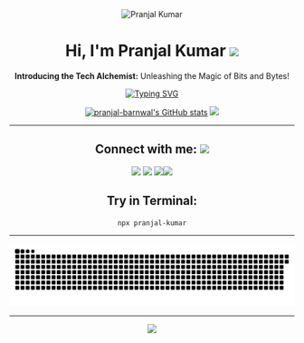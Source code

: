 <div align="center">
<img src="https://github.com/pranjal-barnwal/pranjal-barnwal/assets/71400605/3cb380d0-43a3-44c1-8476-7789d4f07194" alt="Pranjal Kumar">
<br>
<h1>Hi, I'm Pranjal Kumar  
<img src="https://github.com/askmoneymatters/.github/assets/71400605/718289e6-b71e-4c01-8fb0-66a5242029ff" width="70"></h1>
<p align="center"><b>Introducing the Tech Alchemist:</b> Unleashing the Magic of Bits and Bytes!</p>

<!-- Typing Effect -->
[![Typing SVG](https://readme-typing-svg.herokuapp.com?color=8ccf72&center=true&lines=App+Developer;Full+Stack+Developer;Competitive+Programmer;DevOps+Enthusiast;Open+Source+Developer;Cloud+Computing;Follow+@pranjal-barnwal)](https://shareit.pics/0Y6XCT)


<!-- Stats -->
<a href="http://www.github.com/pranjal-barnwal"><img src="https://github-readme-stats.vercel.app/api?username=pranjal-barnwal&show_icons=true&hide=&count_private=true&title_color=8ccf72&text_color=ffffff&icon_color=8cd073&bg_color=000000&hide_border=true&show_icons=true" alt="pranjal-barnwal's GitHub stats" /></a>
<a href="http://www.github.com/pranjal-barnwal"><img src="https://github-readme-streak-stats.herokuapp.com/?user=pranjal-barnwal&stroke=ffffff&background=000000&ring=8ccf72&fire=fa8b00&currStreakNum=ffffff&currStreakLabel=8cd073&sideNums=ffffff&sideLabels=ffffff&dates=ffffff&hide_border=true" /></a>

<hr>

<h2 align="center">Connect with me: <img src="https://media.giphy.com/media/mGcNjsfWAjY5AEZNw6/giphy.gif" width="60"></h2>
<p align="center">
<a href="https://www.linkedin.com/in/pranjal-barnwal"><img src="https://img.shields.io/badge/-Pranjal_Kumar-blue?style=flat-square&logo=Linkedin&logoColor=white&link=https://www.linkedin.com/in/pranjal-barnwal/" /></a>
<a href="mailto:mail@pranjalkumar.in"><img src="https://img.shields.io/badge/-pranjalbarn@gmail.com-eb493b?style=flat-square&logo=Gmail&logoColor=white&link=mailto:mail@pranjalkumar.in" /></a>
<a href="https://www.figma.com/@pranjal_barnwal"><img src="https://img.shields.io/badge/-pranjal__barnwal_-09c47c?style=flat-square&logo=figma&logoColor=white&link=https://www.figma.com/@pranjal_barnwal" /></a><a href="https://instagram.com/pranjal__barnwal"><img src="https://img.shields.io/badge/-pranjal____barnwal_-fd7880?style=flat-square&logo=instagram&logoColor=white&link=https://instagram.com/pranjal__barnwal" /></a>
</p>
<be>


<h2 align="center">Try in Terminal:</h2>

```bash
npx pranjal-kumar
```


<hr>

<img src="https://github.com/pranjal-barnwal/pranjal-barnwal/blob/output/github-contribution-grid-snake.svg" alt="Snake Animation">

<hr/>

[![](https://visitcount.itsvg.in/api?id=pranjal-barnwal&label=Profile%20Views&color=3&icon=5&pretty=true)](https://github.com/pranjal-barnwal)
</div>

